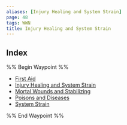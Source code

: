 ```yaml
---
aliases: [Injury Healing and System Strain]
page: 48
tags: WWN
title: Injury Healing and System Strain
---
```






## Index

%% Begin Waypoint %%
- [First Aid](Compendium/WWN/The-Rules-of-the-Game/Injury%20Healing%20and%20System%20Strain/First%20Aid.md)
- [Injury Healing and System Strain](Compendium/WWN/The-Rules-of-the-Game/Injury%20Healing%20and%20System%20Strain/Injury%20Healing%20and%20System%20Strain.md)
- [Mortal Wounds and Stabilizing](Compendium/WWN/The-Rules-of-the-Game/Injury%20Healing%20and%20System%20Strain/Mortal%20Wounds%20and%20Stabilizing.md)
- [Poisons and Diseases](Compendium/WWN/The-Rules-of-the-Game/Injury%20Healing%20and%20System%20Strain/Poisons%20and%20Diseases.md)
- [System Strain](Compendium/WWN/The-Rules-of-the-Game/Injury%20Healing%20and%20System%20Strain/System%20Strain.md)

%% End Waypoint %%